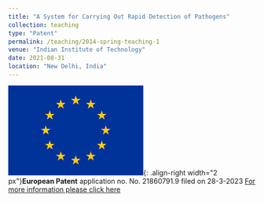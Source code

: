 ```yaml
---
title: "A System for Carrying Out Rapid Detection of Pathogens"
collection: teaching
type: "Patent"
permalink: /teaching/2014-spring-teaching-1
venue: "Indian Institute of Technology"
date: 2021-08-31
location: "New Delhi, India"
---
```

![EU patent](/images/eu.png){: .align-right width="2 px"}**European Patent** application no. No. 21860791.9 filed on 28-3-2023 [For more information please click here](https://register.epo.org/application?number=EP21860791&tab=main)
